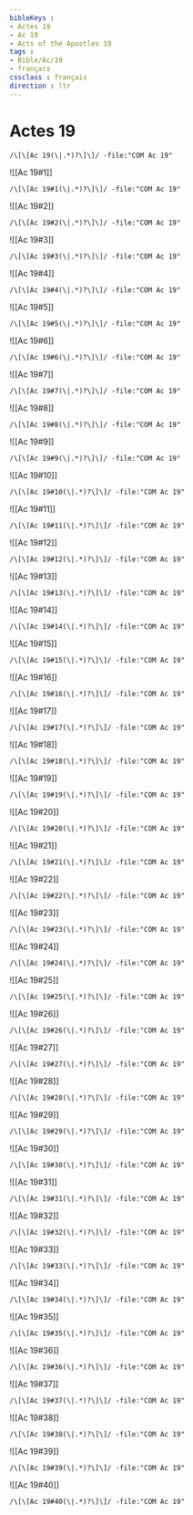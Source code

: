 ```yaml
---
bibleKeys : 
- Actes 19
- Ac 19
- Acts of the Apostles 19
tags : 
- Bible/Ac/19
- français
cssclass : français
direction : ltr
---
```


# Actes 19

```query
/\[\[Ac 19(\|.*)?\]\]/ -file:"COM Ac 19"
```



![[Ac 19#1]]

```query
/\[\[Ac 19#1(\|.*)?\]\]/ -file:"COM Ac 19"
```

![[Ac 19#2]]

```query
/\[\[Ac 19#2(\|.*)?\]\]/ -file:"COM Ac 19"
```

![[Ac 19#3]]

```query
/\[\[Ac 19#3(\|.*)?\]\]/ -file:"COM Ac 19"
```

![[Ac 19#4]]

```query
/\[\[Ac 19#4(\|.*)?\]\]/ -file:"COM Ac 19"
```

![[Ac 19#5]]

```query
/\[\[Ac 19#5(\|.*)?\]\]/ -file:"COM Ac 19"
```

![[Ac 19#6]]

```query
/\[\[Ac 19#6(\|.*)?\]\]/ -file:"COM Ac 19"
```

![[Ac 19#7]]

```query
/\[\[Ac 19#7(\|.*)?\]\]/ -file:"COM Ac 19"
```

![[Ac 19#8]]

```query
/\[\[Ac 19#8(\|.*)?\]\]/ -file:"COM Ac 19"
```

![[Ac 19#9]]

```query
/\[\[Ac 19#9(\|.*)?\]\]/ -file:"COM Ac 19"
```

![[Ac 19#10]]

```query
/\[\[Ac 19#10(\|.*)?\]\]/ -file:"COM Ac 19"
```

![[Ac 19#11]]

```query
/\[\[Ac 19#11(\|.*)?\]\]/ -file:"COM Ac 19"
```

![[Ac 19#12]]

```query
/\[\[Ac 19#12(\|.*)?\]\]/ -file:"COM Ac 19"
```

![[Ac 19#13]]

```query
/\[\[Ac 19#13(\|.*)?\]\]/ -file:"COM Ac 19"
```

![[Ac 19#14]]

```query
/\[\[Ac 19#14(\|.*)?\]\]/ -file:"COM Ac 19"
```

![[Ac 19#15]]

```query
/\[\[Ac 19#15(\|.*)?\]\]/ -file:"COM Ac 19"
```

![[Ac 19#16]]

```query
/\[\[Ac 19#16(\|.*)?\]\]/ -file:"COM Ac 19"
```

![[Ac 19#17]]

```query
/\[\[Ac 19#17(\|.*)?\]\]/ -file:"COM Ac 19"
```

![[Ac 19#18]]

```query
/\[\[Ac 19#18(\|.*)?\]\]/ -file:"COM Ac 19"
```

![[Ac 19#19]]

```query
/\[\[Ac 19#19(\|.*)?\]\]/ -file:"COM Ac 19"
```

![[Ac 19#20]]

```query
/\[\[Ac 19#20(\|.*)?\]\]/ -file:"COM Ac 19"
```

![[Ac 19#21]]

```query
/\[\[Ac 19#21(\|.*)?\]\]/ -file:"COM Ac 19"
```

![[Ac 19#22]]

```query
/\[\[Ac 19#22(\|.*)?\]\]/ -file:"COM Ac 19"
```

![[Ac 19#23]]

```query
/\[\[Ac 19#23(\|.*)?\]\]/ -file:"COM Ac 19"
```

![[Ac 19#24]]

```query
/\[\[Ac 19#24(\|.*)?\]\]/ -file:"COM Ac 19"
```

![[Ac 19#25]]

```query
/\[\[Ac 19#25(\|.*)?\]\]/ -file:"COM Ac 19"
```

![[Ac 19#26]]

```query
/\[\[Ac 19#26(\|.*)?\]\]/ -file:"COM Ac 19"
```

![[Ac 19#27]]

```query
/\[\[Ac 19#27(\|.*)?\]\]/ -file:"COM Ac 19"
```

![[Ac 19#28]]

```query
/\[\[Ac 19#28(\|.*)?\]\]/ -file:"COM Ac 19"
```

![[Ac 19#29]]

```query
/\[\[Ac 19#29(\|.*)?\]\]/ -file:"COM Ac 19"
```

![[Ac 19#30]]

```query
/\[\[Ac 19#30(\|.*)?\]\]/ -file:"COM Ac 19"
```

![[Ac 19#31]]

```query
/\[\[Ac 19#31(\|.*)?\]\]/ -file:"COM Ac 19"
```

![[Ac 19#32]]

```query
/\[\[Ac 19#32(\|.*)?\]\]/ -file:"COM Ac 19"
```

![[Ac 19#33]]

```query
/\[\[Ac 19#33(\|.*)?\]\]/ -file:"COM Ac 19"
```

![[Ac 19#34]]

```query
/\[\[Ac 19#34(\|.*)?\]\]/ -file:"COM Ac 19"
```

![[Ac 19#35]]

```query
/\[\[Ac 19#35(\|.*)?\]\]/ -file:"COM Ac 19"
```

![[Ac 19#36]]

```query
/\[\[Ac 19#36(\|.*)?\]\]/ -file:"COM Ac 19"
```

![[Ac 19#37]]

```query
/\[\[Ac 19#37(\|.*)?\]\]/ -file:"COM Ac 19"
```

![[Ac 19#38]]

```query
/\[\[Ac 19#38(\|.*)?\]\]/ -file:"COM Ac 19"
```

![[Ac 19#39]]

```query
/\[\[Ac 19#39(\|.*)?\]\]/ -file:"COM Ac 19"
```

![[Ac 19#40]]

```query
/\[\[Ac 19#40(\|.*)?\]\]/ -file:"COM Ac 19"
```

